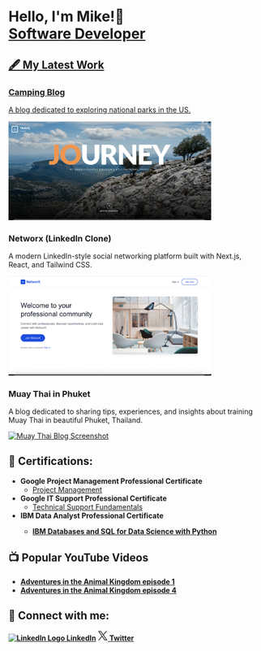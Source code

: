   <h1>Hello, I'm Mike!👋  <br/><a href="https://github.com/mwheeler2244">Software Developer</a> <a href="https://www.linkedin.com/in/michael-wheeler12//"></h1>

## 🖋️ My Latest Work

<h3>Camping Blog</h3>
<p>A blog dedicated to exploring national parks in the US.</p>
<a href="https://github.com/mwheeler2244/Camping-Blog.git">
  <img src="https://github.com/mwheeler2244/mwheeler2244/blob/main/campss.png?raw=true" alt="Camping Blog Screenshot" width="400">
</a>

<h3>Networx (LinkedIn Clone)</h3>
<p>A modern LinkedIn-style social networking platform built with Next.js, React, and Tailwind CSS.</p>
<a href="https://networx-demo.vercel.app">
  <img src="networxss.png" alt="Networx App Screenshot" width="400">
</a>

<h3>Muay Thai in Phuket</h3>
<p>A blog dedicated to sharing tips, experiences, and insights about training Muay Thai in beautiful Phuket, Thailand.</p>
<a href="https://muaythaiinphuket.com">
  <img src="mtss.png" alt="Muay Thai Blog Screenshot" width="400">
</a>




<h2>📃 Certifications:</h2>


- <b>Google Project Management Professional Certificate</b>
  - [Project Management](https://www.coursera.org/account/accomplishments/professional-cert/ZMG6JGGNAFT4)
- <b>Google IT Support Professional Certificate</b>
  - [Technical Support Fundamentals](https://www.coursera.org/account/accomplishments/verify/4QXGP4238FML)
- <b>IBM Data Analyst Professional Certificate<b>
  - [IBM Databases and SQL for Data Science with Python](https://www.coursera.org/account/accomplishments/verify/6M6UR6RCSTQZ)

<h2>📺 Popular YouTube Videos</h2>

- [Adventures in the Animal Kingdom episode 1](https://www.youtube.com/watch?v=w8tO_XDp41M&t=4s)
- [Adventures in the Animal Kingdom episode 4](https://www.youtube.com/watch?v=ip_X3LJCXMg)
  

<h2> 🤳 Connect with me:</h2>



  
<a href="https://www.linkedin.com/in/michael-wheeler12/">
    <img src="https://upload.wikimedia.org/wikipedia/commons/thumb/c/ca/LinkedIn_logo_initials.png/768px-LinkedIn_logo_initials.png" width="22px" alt="LinkedIn Logo">
    LinkedIn</a>

<a href="https://x.com/Michael68374214" target="_blank">
  <img src="./11053970_x_logo_twitter_new_brand_icon.png" alt="X (Twitter) Logo" width="20" height="20">
  Twitter
</a>





